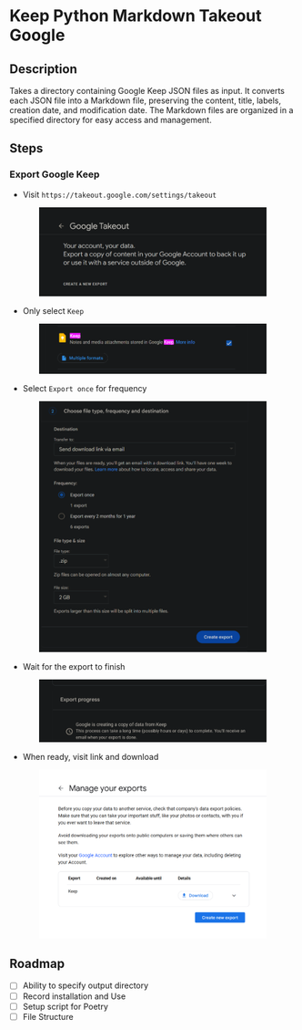 # Keep Python Markdown Takeout Google

## Description

 Takes a directory containing Google Keep JSON files as input. It converts each JSON file into a Markdown file, preserving the content, title, labels, creation date, and modification date. The Markdown files are organized in a specified directory for easy access and management.

## Steps

### Export Google Keep

- Visit `https://takeout.google.com/settings/takeout`

<p align="center">
    <img src="./img/image.png" alt="alt text" width="400">
</p>

- Only select `Keep`

<p align="center">
    <img src="./img/image-1.png" alt="alt text" width="400">

</p>

- Select `Export once` for frequency

<p align="center">
    <img src="./img/image-2.png" alt="alt text" width="400">
</p>

- Wait for the export to finish

<p align="center">
    <img src="./img/image-3.png" alt="alt text" width="400">
</p>

- When ready, visit link and download

<p align="center">
    <img src="./img/image-4.png" alt="alt text" width="400">
</p>


## Roadmap

- [ ] Ability to specify output directory
- [ ] Record installation and Use
- [ ] Setup script for Poetry
- [ ] File Structure
